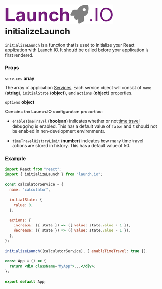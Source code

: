 # ![Launch.IO Logo](../../logo/logo-small.png) initializeLaunch

`initializeLaunch` is a function that is used to initialize your React application with Launch.IO. It should be called before your application is first rendered.

### Props

`services` **array**

The array of application [Services](./service.md). Each service object will consist of `name` (**string**), `initialState` (**object**), and `actions` (**object**) properties.

`options` **object**

Contains the Launch.IO configuration properties:

- `enableTimeTravel` (**boolean**) indicates whether or not [time travel debugging](./timeTravelDebugging.md) is enabled. This has a default value of `false` and it should not be enabled in non-development environments.

- `timeTravelHistoryLimit` (**number**) indicates how many time travel actions are stored in history. This has a default value of 50.

### Example

```jsx
import React from "react";
import { initializeLaunch } from "launch.io";

const calculatorService = {
  name: "calculator",

  initialState: {
    value: 0,
  },

  actions: {
    increase: ({ state }) => ({ value: state.value + 1 }),
    decrease: ({ state }) => ({ value: state.value - 1 }),
  },
};

initializeLaunch([calculatorService], { enableTimeTravel: true });

const App = () => {
  return <div className="MyApp">...</div>;
};

export default App;
```
